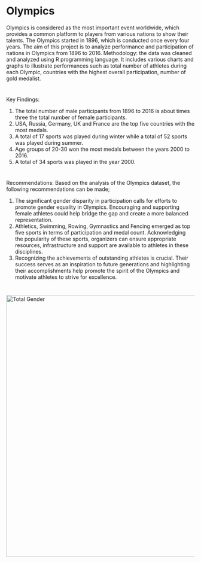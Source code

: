 # Olympics
Olympics is considered as the most important event worldwide, which provides a common platform to players from various nations to show their talents. The Olympics started in 1896, which is conducted once every four years. The aim of this project is to analyze performance and participation of nations in Olympics from 1896 to 2016.
Methodology: the data was cleaned and analyzed using R programming language. It includes various charts and graphs to illustrate performances such as total number of athletes during each Olympic, countries with the highest overall participation, number of gold medalist.
#
Key Findings:
1.	The total number of male participants from 1896 to 2016 is about times three the total number of female participants.
2.	USA, Russia, Germany, UK and France are the top five countries with the most medals.
3.	A total of 17 sports was played during winter while a total of 52 sports was played during summer.
4.	Age groups of 20-30 won the most medals between the years 2000 to 2016.
5.	A total of 34 sports was played in the year 2000.
#
Recommendations:
Based on the analysis of the Olympics dataset, the following recommendations can be made;
1.	The significant gender disparity in participation calls for efforts to promote gender equality in Olympics. Encouraging and supporting female athletes could help bridge the gap and create a more balanced representation.
2.	Athletics, Swimming, Rowing, Gymnastics and Fencing emerged as top five sports in terms of participation and medal count. Acknowledging the popularity of these sports, organizers can ensure appropriate resources, infrastructure and support are available to athletes in these disciplines.
3.	Recognizing the achievements of outstanding athletes is crucial. Their success serves as an inspiration to future generations and highlighting their accomplishments help promote the spirit of the Olympics and motivate athletes to strive for excellence.
#
<img width="700" alt="Total Gender" src="https://github.com/user-attachments/assets/17ae0281-9b7e-40b0-a2c8-217dc67eeca6">
